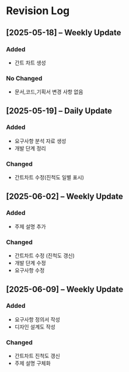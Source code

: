 # Revision Log

## [2025-05-18] – Weekly Update

### Added
  -  간트 차트 생성

### No Changed
  - 문서,코드,기획서 변경 사항 없음


## [2025-05-19] – Daily Update

### Added
  - 요구사항 분석 자료 생성
  - 개발 단계 정리

### Changed
- 간트차트 수정(진척도 일별 표시)


## [2025-06-02] – Weekly Update

### Added
- 주제 설명 추가

### Changed
- 간트차트 수정 (진척도 갱신)
- 개발 단계 수정 
- 요구사항 수정

## [2025-06-09] – Weekly Update

### Added
- 요구사항 정의서 작성
- 디자인 설계도 작성

### Changed
- 간트차트 진척도 갱신
- 주제 설명 구체화



  
